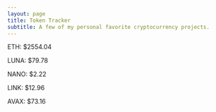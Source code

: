 ```yaml
---
layout: page
title: Token Tracker
subtitle: A few of my personal favorite cryptocurrency projects.
---
```


<!--BEGINCRYPTOINPUT-->
ETH: $2554.04

LUNA: $79.78

NANO: $2.22

LINK: $12.96

AVAX: $73.16

<!--ENDCRYPTOINPUT-->
